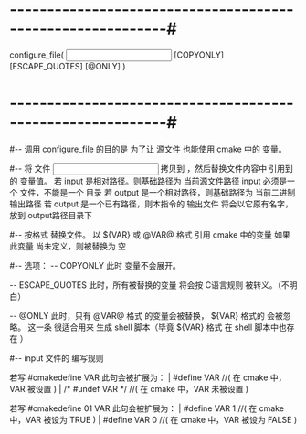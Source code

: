 
# -----------------------------------------------------------#

configure_file( <input> <output> 
                [COPYONLY] [ESCAPE_QUOTES] [@ONLY] )

# -----------------------------------------------------------#


#-- 
调用 configure_file 的目的是 为了让 源文件 也能使用 cmake 中的 变量。

#--
将 文件 <input> 拷贝到 <output>，然后替换文件内容中 引用到的 变量值。
若 input 是相对路径。则基础路径为 当前源文件路径
input 必须是一个 文件，不能是一个 目录
若 output 是一个相对路径，则基础路径为 当前二进制输出路径
若 output 是一个已有路径，则本指令的 输出文件 将会以它原有名字，放到 output路径目录下

#--
按格式 替换文件。
以 ${VAR} 或 @VAR@ 格式 引用 cmake 中的变量
如果 此变量 尚未定义，则被替换为 空

#--
选项：
-- COPYONLY
    此时 变量不会展开。

-- ESCAPE_QUOTES
    此时，所有被替换的变量 将会按 C语言规则 被转义。（不明白）

-- @ONLY
    此时，只有 @VAR@ 格式 的变量会被替换，
    ${VAR} 格式的 会被忽略。
        这一条 很适合用来 生成 shell 脚本（毕竟 ${VAR} 格式 在 shell 脚本中也存在 ）

#-- input 文件的 编写规则

若写     #cmakedefine VAR
此句会被扩展为： 
|     #define VAR         //( 在 cmake 中，VAR 被设置 )
|     /* #undef VAR */    //( 在 cmake 中，VAR 未被设置 )


若写     #cmakedefine 01 VAR
此句会被扩展为： 
|     #define VAR  1    //( 在 cmake 中，VAR 被设为 TRUE )
|     #define VAR  0    //( 在 cmake 中，VAR 被设为 FALSE )








